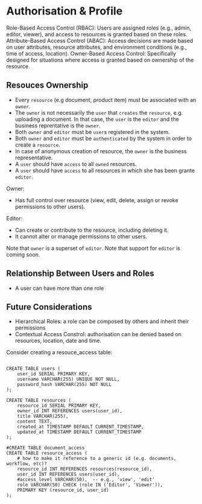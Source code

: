 # Authorisation & Profile

Role-Based Access Control (RBAC): Users are assigned roles (e.g., admin, editor, viewer), and access to resources is granted based on these roles.
Attribute-Based Access Control (ABAC): Access decisions are made based on user attributes, resource attributes, and environment conditions (e.g., time of access, location).
Owner-Based Access Control: Specifically designed for situations where access is granted based on ownership of the resource.

## Resouces Ownership

 * Every `resource` (e.g document, product item) must be associated with an `owner`.
 * The `owner` is not necessarily the `user` that `creates` the `resource`, e.g. uploading a document.
 In that case, the `user` is the `editor` and the business reprentative is the `owner`.
 * Both `owner` and `editor` must be `user`s registered in the system.
 * Both `owner` and `editor` must be `authenticated` by the system in order to create a `resource`.
 * In case of anonymous creation of resource, the `owner` is the business representative.
 * A `user` should have `access` to all `owned` resources.
 * A `user` should have `access` to all resources in which she has been grante `editor`.

Owner:
 * Has full control over resource (view, edit, delete, assign or revoke permissions to other users).
 
Editor:
 * Can create or contribute to the resource, including deleting it.
 * It cannot alter or manage permissions to other users.

Note that `owner` is a superset of `editor`.
Note that support for `editor` is coming soon.

## Relationship Between Users and Roles

* A user can have more than one role

## Future Considerations

* Hierarchical Roles: a role can be composed by others and inherit their permissions
* Contextual Access Constrol: authorisation can be denied based on resources, location, date and time.


Consider creating a resouce_access table:

```

CREATE TABLE users (
    user_id SERIAL PRIMARY KEY,
    username VARCHAR(255) UNIQUE NOT NULL,
    password_hash VARCHAR(255) NOT NULL
);

CREATE TABLE resources (
    resource_id SERIAL PRIMARY KEY,
    owner_id INT REFERENCES users(user_id),
    title VARCHAR(255),
    content TEXT,
    created_at TIMESTAMP DEFAULT CURRENT_TIMESTAMP,
    updated_at TIMESTAMP DEFAULT CURRENT_TIMESTAMP
);

#CREATE TABLE document_access
CREATE TABLE resource_access (
    # how to make it reference to a generic id (e.g. documents, workflow, etc)?
    resource_id INT REFERENCES resources(resource_id),
    user_id INT REFERENCES users(user_id),
    #access_level VARCHAR(50),  -- e.g., 'view', 'edit'
    role VARCHAR(50) CHECK (role IN ('Editor', 'Viewer')),
    PRIMARY KEY (resource_id, user_id)
);
```